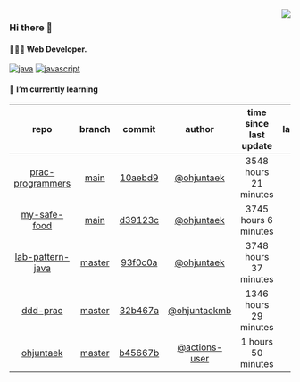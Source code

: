 <img align="right" src="https://github-readme-stats.vercel.app/api?username=ohjuntaek&show_icons=true&hide_title=true" />

### Hi there 👋

#### 🧑🏻‍💻  Web Developer. 

[![java](http://img.shields.io/badge/-java-black?style=flat-square&logo=)](#) 
[![javascript](http://img.shields.io/badge/-javascript-darkgray?style=flat-square&logo=)](#) 


<!--
**ohjuntaek/ohjuntaek** is a ✨ _special_ ✨ repository because its `README.md` (this file) appears on your GitHub profile.

Here are some ideas to get you started:

- 🔭 I’m currently working on ...
- 🌱 I’m currently learning ...
- 👯 I’m looking to collaborate on ...
- 🤔 I’m looking for help with ...
- 💬 Ask me about ...
- 📫 How to reach me: ...
- 😄 Pronouns: ...
- ⚡ Fun fact: ...
-->

#### 🌱 I’m currently learning

| repo | branch | commit | author | time since last update | language |
|:---:|:---:|:---:|:---:|:---:|:---:|
| [prac-programmers](https://github.com/ohjuntaek/prac-programmers) | [main](https://github.com/ohjuntaek/prac-programmers/tree/main) |[10aebd9](https://github.com/ohjuntaek/prac-programmers/commit/10aebd94df94c83222c12b6662455c8b38ac6086) | [@ohjuntaek](https://github.com/ohjuntaek) |3548 hours 21 minutes | ![](https://img.shields.io/badge/language-Java-default.svg?style=flat-square)|
| [my-safe-food](https://github.com/ohjuntaek/my-safe-food) | [main](https://github.com/ohjuntaek/my-safe-food/tree/main) |[d39123c](https://github.com/ohjuntaek/my-safe-food/commit/d39123c9e7f9a61ed1221ad3a3b722a3bcec932f) | [@ohjuntaek](https://github.com/ohjuntaek) |3745 hours 6 minutes | ![](https://img.shields.io/badge/language-Java-default.svg?style=flat-square)|
| [lab-pattern-java](https://github.com/ohjuntaek/lab-pattern-java) | [master](https://github.com/ohjuntaek/lab-pattern-java/tree/master) |[93f0c0a](https://github.com/ohjuntaek/lab-pattern-java/commit/93f0c0a47e0b23198d68d17549f7771e8817b4cc) | [@ohjuntaek](https://github.com/ohjuntaek) |3748 hours 37 minutes | ![](https://img.shields.io/badge/language-unknown-default.svg?style=flat-square)|
| [ddd-prac](https://github.com/ohjuntaek/ddd-prac) | [master](https://github.com/ohjuntaek/ddd-prac/tree/master) |[32b467a](https://github.com/ohjuntaek/ddd-prac/commit/32b467a33aa39b89d7b74c9f3877b102d08e6b75) | [@ohjuntaekmb](https://github.com/ohjuntaekmb) |1346 hours 29 minutes | ![](https://img.shields.io/badge/language-Java-default.svg?style=flat-square)|
| [ohjuntaek](https://github.com/ohjuntaek/ohjuntaek) | [master](https://github.com/ohjuntaek/ohjuntaek/tree/master) |[b45667b](https://github.com/ohjuntaek/ohjuntaek/commit/b45667bf9fbb6b4ce01fa78da621164b5bbd0304) | [@actions-user](https://github.com/actions-user) |1 hours 50 minutes | ![](https://img.shields.io/badge/language-Go-default.svg?style=flat-square)|



